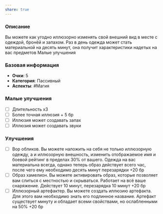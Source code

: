 ```yaml
---
share: true
---
```

### Описание
Вы можете как угодно иллюзорно изменять свой внешний вид в месте с одеждой, бронёй и запахом. Раз в день одежда может стать материальной на десять минут, она получит характеристики надетых на вас предметов
Малые улучшения
### Базовая информация
- **Очки**: 5 
- **Категория**: Пассивный
- **Аспекты**: #Магия
### Малые улучшения
- [ ] Длительность х3
- [ ] Более точная иллюзия + 5 бр
- [ ] Иллюзия может создавать запах
- [ ] Иллюзия может создавать звуки
### Улучшения
- [ ] Вор обликов. Вы можете наложить на себя не только иллюзорную одежду, а и иллюзорную внешность, изменить отображаемое имя и боевой рейтинг в пределах 30% от вашего. Одежда на вас материальна всегда, однако теперь образ действует всего час, после чего ему необходимо десять минут перезарядки +20 бр
- [ ] Образ хамелион. Вы можете активировать образ, которые позволяет вам слиться с местностью и скрываться. Работает на всё ваше снаряжение. Действует 10 минут, перезарядка 10 минут +20 бр
- [ ] Иллюзорный артефактер. Вы можете создать иллюзию артефакта. Для этого вам необходимо знать его подлинное название. Артефакт существует минуту и обладает всеми свойствами, но ослабленными на 50% +20 бр